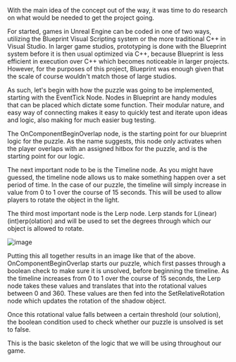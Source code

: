With the main idea of the concept out of the way, it was time to do research on what would be needed to get the project going. 

For started, games in Unreal Engine can be coded in one of two ways, utilizing the Blueprint Visual Scripting system or the more traditional C++ in Visual Studio. 
In larger game studios, prototyping is done with the Blueprint system before it is then usual optimized via C++, because Blueprint is
less efficient in execution over C++ which becomes noticeable in larger projects. However, for the purposes of this project, Blueprint was enough given that the scale
of course wouldn't match those of large studios. 

As such, let's begin with how the puzzle was going to be implemented, starting with the EventTick Node. Nodes in Blueprint are handy modules that can be placed which 
dictate some function. Their modular nature, and easy way of connecting makes it easy to quickly test and iterate upon ideas and logic, also making for much easier 
bug testing. 

The OnComponentBeginOverlap node, is the starting point for our blueprint logic for the puzzle. As the name suggests, this node only activates when the player
overlaps with an assigned hitbox for the puzzle, and is the starting point for our logic. 

The next important node to be is the Timeline node. As you might have guessed, the timeline node allows us to make something happen over a set period of time. In the case
of our puzzle, the timeline will simply increase in value from 0 to 1 over the course of 15 seconds. This will be used to allow players to rotate the object in the light.

The third most important node is the Lerp node. Lerp stands for L(inear) (int)erp(olation) and will be used to set the degrees through which our object is allowed to rotate. 

![image](https://user-images.githubusercontent.com/98255931/236683906-ecccb6e6-4539-45cb-a980-cca52b5265d0.png)

Putting this all together results in an image like that of the above. OnComponentBeginOverlap starts our puzzle, which first passes through a boolean check to make sure it is
unsolved, before beginning the timeline. As the timeline increases from 0 to 1 over the course of 15 seconds, the Lerp node takes these values and translates that into 
the rotational values between 0 and 360. These values are then fed into the SetRelativeRotation node which updates the rotation of the shadow object. 

Once this rotational value falls between a certain threshold (our solution), the boolean condition used to check whether our puzzle is unsolved is set to false.

This is the basic skeleton of the logic that we will be using throughout our game. 

